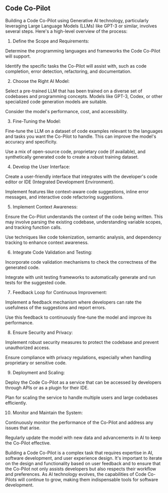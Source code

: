 ## Code Co-Pilot
Building a Code Co-Pilot using Generative AI technology, particularly leveraging Large Language Models (LLMs) like GPT-3 or similar, involves several steps. Here's a high-level overview of the process:

1. Define the Scope and Requirements:

Determine the programming languages and frameworks the Code Co-Pilot will support.

Identify the specific tasks the Co-Pilot will assist with, such as code completion, error detection, refactoring, and documentation.

2. Choose the Right AI Model:

Select a pre-trained LLM that has been trained on a diverse set of codebases and programming concepts. Models like GPT-3, Codex, or other specialized code generation models are suitable.

Consider the model's performance, cost, and accessibility.

3. Fine-Tuning the Model:

Fine-tune the LLM on a dataset of code examples relevant to the languages and tasks you want the Co-Pilot to handle. This can improve the model's accuracy and specificity.

Use a mix of open-source code, proprietary code (if available), and synthetically generated code to create a robust training dataset.

4. Develop the User Interface:

Create a user-friendly interface that integrates with the developer's code editor or IDE (Integrated Development Environment).

Implement features like context-aware code suggestions, inline error messages, and interactive code refactoring suggestions.

5. Implement Context Awareness:

Ensure the Co-Pilot understands the context of the code being written. This may involve parsing the existing codebase, understanding variable scopes, and tracking function calls.

Use techniques like code tokenization, semantic analysis, and dependency tracking to enhance context awareness.

6. Integrate Code Validation and Testing:

Incorporate code validation mechanisms to check the correctness of the generated code.

Integrate with unit testing frameworks to automatically generate and run tests for the suggested code.

7. Feedback Loop for Continuous Improvement:

Implement a feedback mechanism where developers can rate the usefulness of the suggestions and report errors.

Use this feedback to continuously fine-tune the model and improve its performance.

8. Ensure Security and Privacy:

Implement robust security measures to protect the codebase and prevent unauthorized access.

Ensure compliance with privacy regulations, especially when handling proprietary or sensitive code.

9. Deployment and Scaling:

Deploy the Code Co-Pilot as a service that can be accessed by developers through APIs or as a plugin for their IDE.

Plan for scaling the service to handle multiple users and large codebases efficiently.

10. Monitor and Maintain the System:

Continuously monitor the performance of the Co-Pilot and address any issues that arise.

Regularly update the model with new data and advancements in AI to keep the Co-Pilot effective.

Building a Code Co-Pilot is a complex task that requires expertise in AI, software development, and user experience design. It's important to iterate on the design and functionality based on user feedback and to ensure that the Co-Pilot not only assists developers but also respects their workflow and preferences. As AI technology evolves, the capabilities of Code Co-Pilots will continue to grow, making them indispensable tools for software development.
